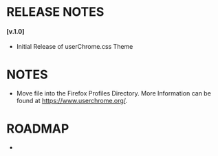 # RELEASE NOTES

#### [v.1.0]
* Initial Release of userChrome.css Theme

# NOTES
* Move file into the Firefox Profiles Directory. More Information can be found at https://www.userchrome.org/.

# ROADMAP 
-
